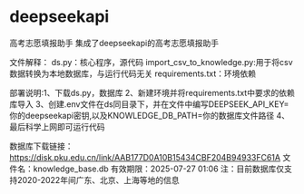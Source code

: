 # deepseekapi
高考志愿填报助手
集成了deepseekapi的高考志愿填报助手

文件解释：
ds.py：核心程序，源代码
import_csv_to_knowledge.py:用于将csv数据转换为本地数据库，与运行代码无关
requirements.txt：环境依赖

部署说明:1、下载ds.py，数据库
        2、新建环境并将requirements.txt中要求的依赖库导入
        3、创建.env文件在ds同目录下，并在文件中编写DEEPSEEK_API_KEY=你的deepseekapi密钥,以及KNOWLEDGE_DB_PATH=你的数据库文件路径
        4、最后科学上网即可运行代码

数据库下载链接：https://disk.pku.edu.cn/link/AAB177D0A10B15434CBF204B94933FC61A
文件名：knowledge_base.db
有效期限：2025-07-27 01:06
注：目前数据库仅支持2020-2022年间广东、北京、上海等地的信息
